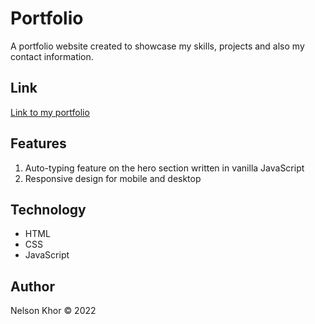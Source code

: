 # Portfolio

A portfolio website created to showcase my skills, projects and also my contact information.

## Link

[Link to my portfolio](https://cnkhor.dev/)

## Features

1. Auto-typing feature on the hero section written in vanilla JavaScript
1. Responsive design for mobile and desktop

## Technology

- HTML
- CSS
- JavaScript

## Author

Nelson Khor &copy; 2022
